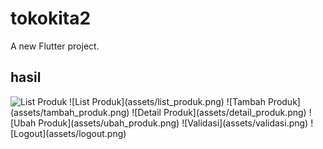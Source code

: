 # tokokita2

A new Flutter project.

## hasil

<img src="list_produk.png" alt="List Produk" width="300"/>
![List Produk](assets/list_produk.png)
![Tambah Produk](assets/tambah_produk.png)
![Detail Produk](assets/detail_produk.png)
![Ubah Produk](assets/ubah_produk.png)
![Validasi](assets/validasi.png)
![Logout](assets/logout.png)
